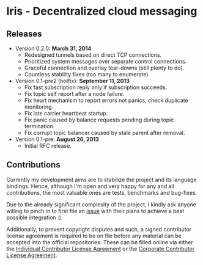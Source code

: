   Iris - Decentralized cloud messaging
========================================

  Releases
------------

 * Version 0.2.0: **March 31, 2014**
    - Redesigned tunnels based on direct TCP connections.
    - Prioritized system messages over separate control connections.
    - Graceful connection and overlay tear-downs (still plenty to do).
    - Countless stability fixes (too many to enumerate)
 * Version 0.1-pre2 (hotfix): **September 11, 2013**
    - Fix fast subscription reply only if subscription succeeds.
    - Fix topic self report after a node failure.
    - Fix heart mechanism to report errors not panics, check duplicate monitoring.
    - Fix late carrier heartbeat startup.
    - Fix panic caused by balance requests pending during topic termination.
    - Fix corrupt topic balancer caused by stale parent after removal.
 * Version 0.1-pre: **August 26, 2013**
    - Initial RFC release.

  Contributions
-----------------

Currently my development aims are to stabilize the project and its language bindings. Hence, although I'm open and very happy for any and all contributions, the most valuable ones are tests, benchmarks and bug-fixes.

Due to the already significant complexity of the project, I kindly ask anyone willing to pinch in to first file an [issue](https://github.com/karalabe/iris/issues) with their plans to achieve a best possible integration :).

Additionally, to prevent copyright disputes and such, a signed contributor license agreement is required to be on file before any material can be accepted into the official repositories. These can be filled online via either the [Individual Contributor License Agreement](http://iris.karalabe.com/icla) or the [Corporate Contributor License Agreement](http://iris.karalabe.com/ccla).
